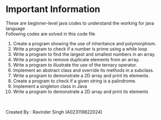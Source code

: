# Important Information
These are beginner-level java codes to understand the working for java language<be>
<br>
Following codes are solved in this code file <br>
1. Create a program showing the use of inheritance and polymorphism. <br>
2. Write a program to check if a number is prime using a while loop <br>
3. Write a program to find the largest and smallest numbers in an array. <br>
4. Write a program to remove duplicate elements from an array. <br>
5. Write a program to illustrate the use of the ternary operator.<br>
6. Implement an abstract class and override its methods in a subclass.<br>
7. Write a program to demonstrate a 2D array and print its elements.<br>
8. Create a program to check if a given string is a palindrome.<br>
9. Implement a singleton class in Java<br>
10. Write a program to demonstrate a 2D array and print its elements
<br>
<br>
Created By : Ravinder Singh (A023119822024)
